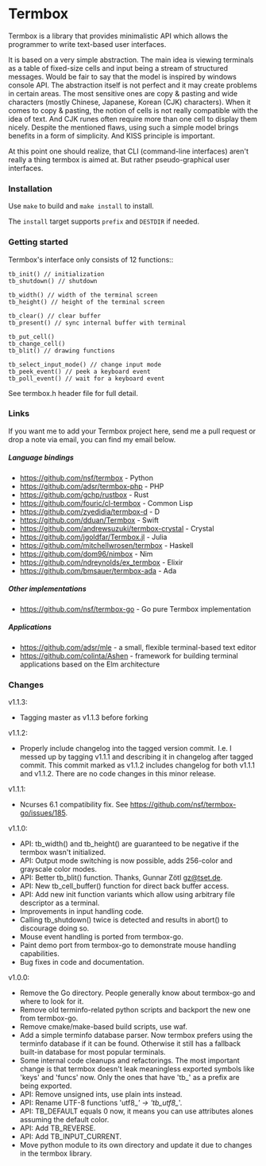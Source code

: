 # Termbox

Termbox is a library that provides minimalistic API which allows the
programmer to write text-based user interfaces.

It is based on a very simple abstraction. The main idea is viewing terminals as
a table of fixed-size cells and input being a stream of structured
messages. Would be fair to say that the model is inspired by windows console
API. The abstraction itself is not perfect and it may create problems in certain
areas. The most sensitive ones are copy & pasting and wide characters (mostly
Chinese, Japanese, Korean (CJK) characters). When it comes to copy & pasting,
the notion of cells is not really compatible with the idea of text. And CJK
runes often require more than one cell to display them nicely. Despite the
mentioned flaws, using such a simple model brings benefits in a form of
simplicity. And KISS principle is important.

At this point one should realize, that CLI (command-line interfaces) aren't
really a thing termbox is aimed at. But rather pseudo-graphical user interfaces.

### Installation

Use `make` to build and `make install` to install.

The `install` target supports `prefix` and `DESTDIR` if needed.

### Getting started

Termbox's interface only consists of 12 functions::

```
tb_init() // initialization
tb_shutdown() // shutdown

tb_width() // width of the terminal screen
tb_height() // height of the terminal screen

tb_clear() // clear buffer
tb_present() // sync internal buffer with terminal

tb_put_cell()
tb_change_cell()
tb_blit() // drawing functions

tb_select_input_mode() // change input mode
tb_peek_event() // peek a keyboard event
tb_poll_event() // wait for a keyboard event
```

See termbox.h header file for full detail.

### Links

If you want me to add your Termbox project here, send me a pull request or drop
a note via email, you can find my email below.

##### Language bindings

- https://github.com/nsf/termbox - Python
- https://github.com/adsr/termbox-php - PHP
- https://github.com/gchp/rustbox - Rust
- https://github.com/fouric/cl-termbox - Common Lisp
- https://github.com/zyedidia/termbox-d - D
- https://github.com/dduan/Termbox - Swift
- https://github.com/andrewsuzuki/termbox-crystal - Crystal
- https://github.com/jgoldfar/Termbox.jl - Julia
- https://github.com/mitchellwrosen/termbox - Haskell
- https://github.com/dom96/nimbox - Nim
- https://github.com/ndreynolds/ex_termbox - Elixir
- https://github.com/bmsauer/termbox-ada - Ada

##### Other implementations

- https://github.com/nsf/termbox-go - Go pure Termbox implementation

##### Applications

- https://github.com/adsr/mle - a small, flexible terminal-based text editor
- https://github.com/colinta/Ashen - framework for building terminal applications based on the Elm architecture

### Changes

v1.1.3:

- Tagging master as v1.1.3 before forking

v1.1.2:

- Properly include changelog into the tagged version commit. I.e. I messed up
  by tagging v1.1.1 and describing it in changelog after tagged commit. This
  commit marked as v1.1.2 includes changelog for both v1.1.1 and v1.1.2. There
  are no code changes in this minor release.

v1.1.1:

- Ncurses 6.1 compatibility fix. See https://github.com/nsf/termbox-go/issues/185.

v1.1.0:

- API: tb_width() and tb_height() are guaranteed to be negative if the termbox
  wasn't initialized.
- API: Output mode switching is now possible, adds 256-color and grayscale color
  modes.
- API: Better tb_blit() function. Thanks, Gunnar Zötl <gz@tset.de>.
- API: New tb_cell_buffer() function for direct back buffer access.
- API: Add new init function variants which allow using arbitrary file
  descriptor as a terminal.
- Improvements in input handling code.
- Calling tb_shutdown() twice is detected and results in abort() to discourage
  doing so.
- Mouse event handling is ported from termbox-go.
- Paint demo port from termbox-go to demonstrate mouse handling capabilities.
- Bug fixes in code and documentation.

v1.0.0:

- Remove the Go directory. People generally know about termbox-go and where
  to look for it.
- Remove old terminfo-related python scripts and backport the new one from
  termbox-go.
- Remove cmake/make-based build scripts, use waf.
- Add a simple terminfo database parser. Now termbox prefers using the
  terminfo database if it can be found. Otherwise it still has a fallback
  built-in database for most popular terminals.
- Some internal code cleanups and refactorings. The most important change is
  that termbox doesn't leak meaningless exported symbols like 'keys' and
  'funcs' now. Only the ones that have 'tb_' as a prefix are being exported.
- API: Remove unsigned ints, use plain ints instead.
- API: Rename UTF-8 functions 'utf8_*' -> 'tb_utf8_*'.
- API: TB_DEFAULT equals 0 now, it means you can use attributes alones
  assuming the default color.
- API: Add TB_REVERSE.
- API: Add TB_INPUT_CURRENT.
- Move python module to its own directory and update it due to changes in the
  termbox library.
